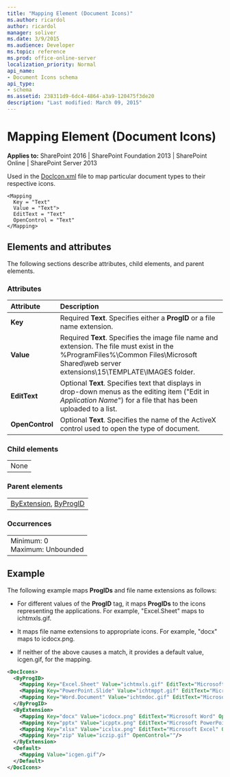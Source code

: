 ```yaml
---
title: "Mapping Element (Document Icons)"
ms.author: ricardol
author: ricardol
manager: soliver
ms.date: 3/9/2015
ms.audience: Developer
ms.topic: reference
ms.prod: office-online-server
localization_priority: Normal
api_name:
- Document Icons schema
api_type:
- schema
ms.assetid: 238311d9-6dc4-4864-a3a9-120475f3de20
description: "Last modified: March 09, 2015"
---
```


# Mapping Element (Document Icons)

 
  
 **Applies to:** SharePoint 2016 | SharePoint Foundation 2013 | SharePoint Online | SharePoint Server 2013
  
Used in the [DocIcon.xml](http://msdn.microsoft.com/library/ef6acad0-0a1a-457c-bc9b-ff1e368e59fb%28Office.15%29.aspx) file to map particular document types to their respective icons. 
  
```
<Mapping
  Key = "Text"
  Value = "Text">
  EditText = "Text"
  OpenControl = "Text"
</Mapping>
```
## Elements and attributes

The following sections describe attributes, child elements, and parent elements.

### Attributes

|**Attribute**|**Description**|
|:-----|:-----|
|**Key** <br/> |Required **Text**. Specifies either a **ProgID** or a file name extension.  <br/> |
|**Value** <br/> |Required **Text**. Specifies the image file name and extension. The file must exist in the %ProgramFiles%\Common Files\Microsoft Shared\web server extensions\15\TEMPLATE\IMAGES folder.  <br/> |
|**EditText** <br/> |Optional **Text**. Specifies text that displays in drop-down menus as the editing item ("Edit in  _Application Name_") for a file that has been uploaded to a list.  <br/> |
|**OpenControl** <br/> |Optional **Text**. Specifies the name of the ActiveX control used to open the type of document.  <br/> |
   
### Child elements

||
|:-----|
|None |
   
### Parent elements

||
|:-----|
|[ByExtension](byextension-element-document-icons.md), [ByProgID](byprogid-element-document-icons.md)|
   
### Occurrences

||
|:-----|
|Minimum: 0  <br/> Maximum: Unbounded  <br/> |
   
## Example

The following example maps **ProgIDs** and file name extensions as follows: 
  
- For different values of the **ProgID** <META> tag, it maps **ProgIDs** to the icons representing the applications. For example, "Excel.Sheet" maps to ichtmxls.gif. 
    
- It maps file name extensions to appropriate icons. For example, "docx" maps to icdocx.png. 
    
- If neither of the above causes a match, it provides a default value, icgen.gif, for the mapping.
    
```XML
<DocIcons>
  <ByProgID>
    <Mapping Key="Excel.Sheet" Value="ichtmxls.gif" EditText="Microsoft Excel" OpenControl="SharePoint.OpenDocuments" />
    <Mapping Key="PowerPoint.Slide" Value="ichtmppt.gif" EditText="Microsoft PowerPoint" OpenControl="SharePoint.OpenDocuments" />
    <Mapping Key="Word.Document" Value="ichtmdoc.gif" EditText="Microsoft Word" OpenControl="SharePoint.OpenDocuments"/>
  </ByProgID>
  <ByExtension>
    <Mapping Key="docx" Value="icdocx.png" EditText="Microsoft Word" OpenControl="SharePoint.OpenDocuments"/>
    <Mapping Key="pptx" Value="icpptx.png" EditText="Microsoft PowerPoint" OpenControl="SharePoint.OpenDocuments"/>
    <Mapping Key="xlsx" Value="icxlsx.png" EditText="Microsoft Excel" OpenControl="SharePoint.OpenDocuments"/>
    <Mapping Key="zip" Value="iczip.gif" OpenControl=""/>
  </ByExtension>
  <Default>
    <Mapping Value="icgen.gif"/>
  </Default>
</DocIcons>
```


